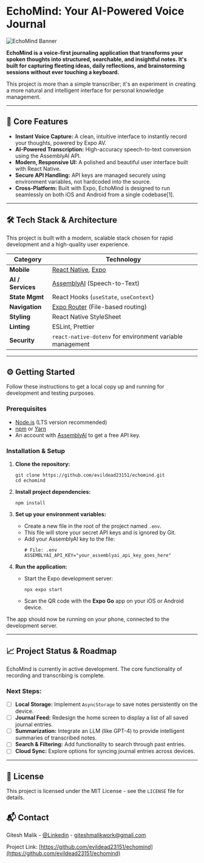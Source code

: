 # EchoMind: Your AI-Powered Voice Journal

![EchoMind Banner](https://place-hold.it/1200x600/8A2BE2/FFFFFF?text=EchoMind&fontsize=110)

**EchoMind is a voice-first journaling application that transforms your spoken thoughts into structured, searchable, and insightful notes. It's built for capturing fleeting ideas, daily reflections, and brainstorming sessions without ever touching a keyboard.**

This project is more than a simple transcriber; it's an experiment in creating a more natural and intelligent interface for personal knowledge management.

---

## 🚀 Core Features

- **Instant Voice Capture:** A clean, intuitive interface to instantly record your thoughts, powered by Expo AV.
- **AI-Powered Transcription:** High-accuracy speech-to-text conversion using the AssemblyAI API.
- **Modern, Responsive UI:** A polished and beautiful user interface built with React Native.
- **Secure API Handling:** API keys are managed securely using environment variables, not hardcoded into the source.
- **Cross-Platform:** Built with Expo, EchoMind is designed to run seamlessly on both iOS and Android from a single codebase[1].

---

## 🛠️ Tech Stack & Architecture

This project is built with a modern, scalable stack chosen for rapid development and a high-quality user experience.

| Category          | Technology                                                                                                  |
| ----------------- | ----------------------------------------------------------------------------------------------------------- |
| **Mobile**        | [React Native](https://reactnative.dev/), [Expo](https://expo.dev)                                           |
| **AI / Services** | [AssemblyAI](https://www.assemblyai.com/) (Speech-to-Text)                                                    |
| **State Mgmt**    | React Hooks (`useState`, `useContext`)                                                                        |
| **Navigation**    | [Expo Router](https://docs.expo.dev/router/introduction/) (File-based routing)                              |
| **Styling**       | React Native StyleSheet                                                                                     |
| **Linting**       | ESLint, Prettier                                                                                            |
| **Security**      | `react-native-dotenv` for environment variable management                                                   |

---

## ⚙️ Getting Started

Follow these instructions to get a local copy up and running for development and testing purposes.

### Prerequisites

- [Node.js](https://nodejs.org/) (LTS version recommended)
- [npm](https://www.npmjs.com/) or [Yarn](https://yarnpkg.com/)
- An account with [AssemblyAI](https://www.assemblyai.com/) to get a free API key.

### Installation & Setup

1.  **Clone the repository:**
    ```
    git clone https://github.com/evildead23151/echomind.git
    cd echomind
    ```

2.  **Install project dependencies:**
    ```
    npm install
    ```

3.  **Set up your environment variables:**
    -   Create a new file in the root of the project named `.env`.
    -   This file will store your secret API keys and is ignored by Git.
    -   Add your AssemblyAI key to the file:
        ```
        # File: .env
        ASSEMBLYAI_API_KEY="your_assemblyai_api_key_goes_here"
        ```

4.  **Run the application:**
    -   Start the Expo development server:
        ```
        npx expo start
        ```
    -   Scan the QR code with the **Expo Go** app on your iOS or Android device.

The app should now be running on your phone, connected to the development server.

---

## 📈 Project Status & Roadmap

EchoMind is currently in active development. The core functionality of recording and transcribing is complete.

### Next Steps:
- [ ] **Local Storage:** Implement `AsyncStorage` to save notes persistently on the device.
- [ ] **Journal Feed:** Redesign the home screen to display a list of all saved journal entries.
- [ ] **Summarization:** Integrate an LLM (like GPT-4) to provide intelligent summaries of transcribed notes.
- [ ] **Search & Filtering:** Add functionality to search through past entries.
- [ ] **Cloud Sync:** Explore options for syncing journal entries across devices.

---

## 📄 License

This project is licensed under the MIT License - see the `LICENSE` file for details.

## 📬 Contact

Gitesh Malik - [@Linkedin](www.linkedin.com/in/giteshmalik1) - giteshmalikwork@gmail.com

Project Link: [https://github.com/evildead23151/echomind](https://github.com/evildead23151/echomind)

